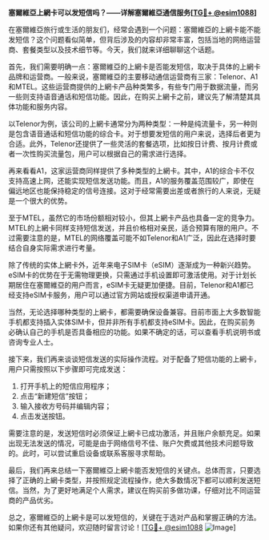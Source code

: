 **塞爾維亞上網卡可以发短信吗？——详解塞爾維亞通信服务[[TG💪+ @esim1088](https://t.me/s/esim1088)]**

在塞爾維亞旅行或生活的朋友们，经常会遇到一个问题：塞爾維亞的上網卡能不能发短信？这个问题看似简单，但背后涉及的内容却非常丰富，包括当地的网络运营商、套餐类型以及技术细节等。今天，我们就来详细聊聊这个话题。

首先，我们需要明确一点：塞爾維亞的上網卡是否能发短信，取决于具体的上網卡品牌和运营商。一般来说，塞爾維亞的主要移动通信运营商有三家：Telenor、A1和MTEL。这些运营商提供的上網卡产品种类繁多，有些专门用于数据流量，而另一些则支持语音通话和短信功能。因此，在购买上網卡之前，建议先了解清楚其具体功能和服务内容。

以Telenor为例，该公司的上網卡通常分为两种类型：一种是纯流量卡，另一种则是包含语音通话和短信功能的综合卡。对于想要发短信的用户来说，选择后者更为合适。此外，Telenor还提供了一些灵活的套餐选项，比如按日计费、按月计费或者一次性购买流量包，用户可以根据自己的需求进行选择。

再来看看A1，这家运营商同样提供了多种类型的上網卡。其中，A1的综合卡不仅支持高速上网，还能实现短信发送功能。而且，A1的服务覆盖范围较广，即使在偏远地区也能保持稳定的信号连接。这对于经常需要出差或者旅行的人来说，无疑是一个很大的优势。

至于MTEL，虽然它的市场份额相对较小，但其上網卡产品也具备一定的竞争力。MTEL的上網卡同样支持短信发送，并且价格相对亲民，适合预算有限的用户。不过需要注意的是，MTEL的网络覆盖可能不如Telenor和A1广泛，因此在选择时要结合自身实际需求进行考量。

除了传统的实体上網卡外，近年来电子SIM卡（eSIM）逐渐成为一种新兴趋势。eSIM卡的优势在于无需物理更换，只需通过手机设置即可激活使用。对于计划长期居住在塞爾維亞的用户而言，eSIM卡无疑更加便捷。目前，Telenor和A1都已经支持eSIM卡服务，用户可以通过官方网站或授权渠道申请开通。

当然，无论选择哪种类型的上網卡，都需要确保设备兼容。目前市面上大多数智能手机都支持插入实体SIM卡，但并非所有手机都支持eSIM卡。因此，在购买前务必确认自己的手机是否具备相应的功能。如果不确定的话，可以查看手机说明书或咨询专业人士。

接下来，我们再来谈谈短信发送的实际操作流程。对于配备了短信功能的上網卡，用户只需按照以下步骤即可完成发送：

1. 打开手机上的短信应用程序；
2. 点击“新建短信”按钮；
3. 输入接收方号码并编辑内容；
4. 点击发送按钮。

需要注意的是，发送短信时必须保证上網卡已成功激活，并且账户余额充足。如果出现无法发送的情况，可能是由于网络信号不佳、账户欠费或其他技术问题导致的。此时，可以尝试重启设备或联系客服寻求帮助。

最后，我们再来总结一下塞爾維亞上網卡能否发短信的关键点。总体而言，只要选择了正确的上網卡类型，并按照规定流程操作，绝大多数情况下都可以顺利发送短信。当然，为了更好地满足个人需求，建议在购买前多做功课，仔细对比不同运营商的产品优劣。

总之，塞爾維亞的上網卡是可以发短信的，关键在于选对产品和掌握正确的方法。如果你还有其他疑问，欢迎随时留言讨论！[[TG💪+ @esim1088](https://t.me/s/esim1088) ![Image](https://i.postimg.cc/4NQfJmqS/Snipaste-2025-05-13-00-14-12.png)]